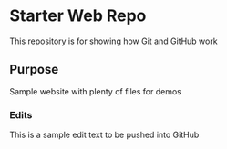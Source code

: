 # Starter Web Repo

This repository is for showing how Git and GitHub work

## Purpose

Sample website with plenty of files for demos

### Edits

This is a sample edit text to be pushed into GitHub